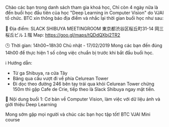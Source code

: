 Chào các bạn trong danh sách tham gia khoá học,
Chỉ còn 4 ngày nữa là đến buổi học đầu tiên của học "Deep Learning in Computer Vision" do VJAI tổ chức.
BTC xin thông báo địa điểm và nhắc lại thời gian buổi học như sau:

🏢 Địa điểm: SLACK SHIBUYA MEETINGROOM
東京都渋谷区桜丘町31-14 岡三桜丘ビル１階
Map: https://goo.gl/maps/tQDdQXbj2TR2

🕒 Thời gian: 14h00~18h30 Chủ nhật - 17/02/2019
Mong các bạn đến đúng 14h00 để thực hiện 1 số công việc chuẩn bị trước khi bắt đầu buổi học.

ℹ️ Hướng dẫn:
- Từ ga Shibuya, ra cửa Tây
- Băng qua cầu vượt đi về phía Celurean Tower
- Đi dọc theo đường 246 bên tay trái qua khỏi Celurean Tower chừng 150m thì gặp Cafe de Crie, tiếp theo là Slack Shibuya ngay mặt tiền.

📖 Nội dung buổi 1: Cơ bản về Computer Vision, làm việc với dữ liệu ảnh và giới thiệu Deep Learning

Mong sớm gặp mọi người và chúc các bạn học tập tốt!
BTC VJAI Mini course
